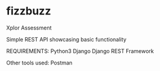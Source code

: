 # fizzbuzz

Xplor Assessment

Simple REST API showcasing basic functionality

REQUIREMENTS:
Python3
Django
Django REST Framework

Other tools used:
Postman
